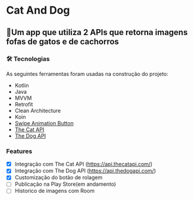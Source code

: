 # Cat And Dog
## 🚀Um app que utiliza 2 APIs que retorna imagens fofas de gatos e de cachorros


### 🛠 Tecnologias

As seguintes ferramentas foram usadas na construção do projeto:

- Kotlin
- Java
- MVVM
- Retrofit
- Clean Architecture
- Koin
- [Swipe Animation Button](https://github.com/TerryJung/SwipeAnimationButton)
- [The Cat API](https://api.thecatapi.com/)
- [The Dog API](https://api.thedogapi.com/)


### Features

- [x] Integração com The Cat API (https://api.thecatapi.com/)
- [x] Integração com The Dog API (https://api.thedogapi.com/)
- [x] Customização do botão de rolagem
- [ ] Publicação na Play Store(em andamento)
- [ ] Historico de imagens com Room